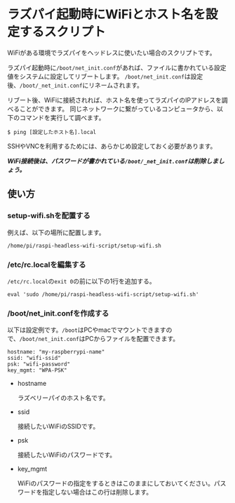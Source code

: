 # ラズパイ起動時にWiFiとホスト名を設定するスクリプト

WiFiがある環境でラズパイをヘッドレスに使いたい場合のスクリプトです。

ラズパイ起動時に`/boot/net_init.conf`があれば、ファイルに書かれている設定値をシステムに設定してリブートします。
`/boot/net_init.conf`は設定後、`/boot/_net_init.conf`にリネームされます。

リブート後、WiFiに接続されれば、ホスト名を使ってラズパイのIPアドレスを調べることができます。
同じネットワークに繋がっているコンピュータから、以下のコマンドを実行して調べます。

```
$ ping [設定したホスト名].local
```

SSHやVNCを利用するためには、あらかじめ設定しておく必要があります。

***WiFi接続後は、パスワードが書かれている`/boot/_net_init.conf`は削除しましょう。***

## 使い方

### setup-wifi.shを配置する

例えば、以下の場所に配置します。

```
/home/pi/raspi-headless-wifi-script/setup-wifi.sh
```

### /etc/rc.localを編集する

`/etc/rc.local`の`exit 0`の前に以下の1行を追加する。

```
eval 'sudo /home/pi/raspi-headless-wifi-script/setup-wifi.sh'
```

### /boot/net_init.confを作成する

以下は設定例です。`/boot`はPCやmacでマウントできますので、`/boot/net_init.conf`はPCからファイルを配置できます。

```
hostname: "my-raspberrypi-name"
ssid: "wifi-ssid"
psk: "wifi-password"
key_mgmt: "WPA-PSK"
```

- hostname

  ラズベリーパイのホスト名です。

- ssid

  接続したいWiFiのSSIDです。

- psk

  接続したいWiFiのパスワードです。

- key_mgmt

  WiFiのパスワードの指定をするときはこのままにしておいてください。パスワードを指定しない場合はこの行は削除します。

